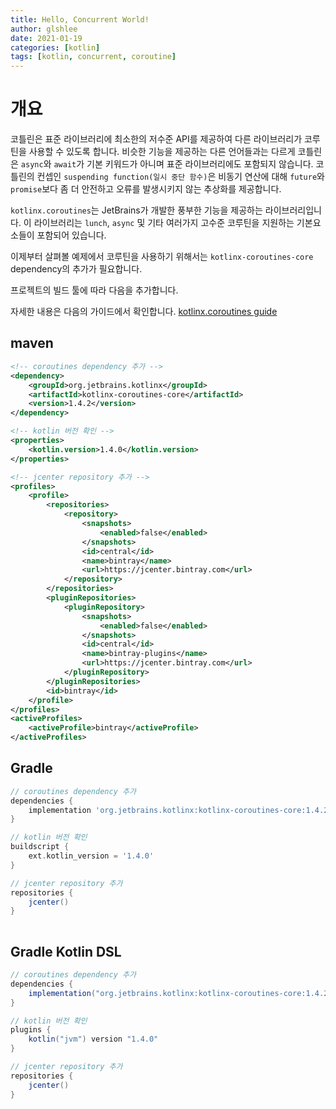 ```yaml
---
title: Hello, Concurrent World!
author: glshlee
date: 2021-01-19
categories: [kotlin]
tags: [kotlin, concurrent, coroutine]
---
```


# 개요
코틀린은 표준 라이브러리에 최소한의 저수준 API를 제공하여 다른 라이브러리가 코루틴을 사용할 수 있도록 합니다. 비슷한 기능을 제공하는 다른 언어들과는 다르게 코틀린은 `async`와 `await`가 기본 키워드가 아니며 표준 라이브러리에도 포함되지 않습니다.
코틀린의 컨셉인 `suspending function(일시 중단 함수)`은 비동기 연산에 대해 `future`와  `promise`보다 좀 더 안전하고 오류를 발생시키지 않는 추상화를 제공합니다.

`kotlinx.coroutines`는 JetBrains가 개발한 풍부한 기능을 제공하는 라이브러리입니다. 이 라이브러리는 `lunch`, `async` 및 기타 여러가지 고수준 코루틴을 지원하는 기본요소들이 포함되어 있습니다.

이제부터 살펴볼 예제에서 코루틴을 사용하기 위해서는 `kotlinx-coroutines-core` dependency의 추가가 필요합니다.

프로젝트의 빌드 툴에 따라 다음을 추가합니다. 

자세한 내용은 다음의 가이드에서 확인합니다.  [kotlinx.coroutines guide][1]

## maven
``` xml
<!-- coroutines dependency 추가 -->
<dependency>
    <groupId>org.jetbrains.kotlinx</groupId>
    <artifactId>kotlinx-coroutines-core</artifactId>
    <version>1.4.2</version>
</dependency>

<!-- kotlin 버전 확인 -->
<properties>
    <kotlin.version>1.4.0</kotlin.version>
</properties>

<!-- jcenter repository 추가 -->
<profiles>
    <profile>
        <repositories>
            <repository>
                <snapshots>
                    <enabled>false</enabled>
                </snapshots>
                <id>central</id>
                <name>bintray</name>
                <url>https://jcenter.bintray.com</url>
            </repository>
        </repositories>
        <pluginRepositories>
            <pluginRepository>
                <snapshots>
                    <enabled>false</enabled>
                </snapshots>
                <id>central</id>
                <name>bintray-plugins</name>
                <url>https://jcenter.bintray.com</url>
            </pluginRepository>
        </pluginRepositories>
        <id>bintray</id>
    </profile>
</profiles>
<activeProfiles>
    <activeProfile>bintray</activeProfile>
</activeProfiles>
```

## Gradle
``` gradle
// coroutines dependency 추가
dependencies {
    implementation 'org.jetbrains.kotlinx:kotlinx-coroutines-core:1.4.2'
}

// kotlin 버전 확인
buildscript {
    ext.kotlin_version = '1.4.0'
}

// jcenter repository 추가
repositories {
    jcenter()
}
        
```

## Gradle Kotlin DSL
``` gradle
// coroutines dependency 추가
dependencies {
    implementation("org.jetbrains.kotlinx:kotlinx-coroutines-core:1.4.2")
}

// kotlin 버전 확인
plugins {
    kotlin("jvm") version "1.4.0"
}

// jcenter repository 추가
repositories {
    jcenter()
}
```

[1]: https://github.com/kotlin/kotlinx.coroutines/blob/master/README.md#using-in-your-projects